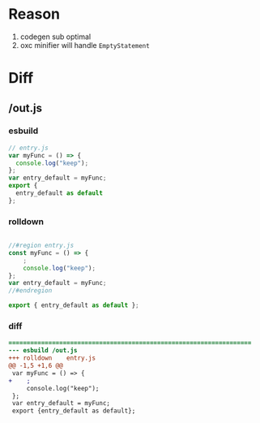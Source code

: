 # Reason
1. codegen sub optimal
2. oxc minifier will handle `EmptyStatement`
# Diff
## /out.js
### esbuild
```js
// entry.js
var myFunc = () => {
  console.log("keep");
};
var entry_default = myFunc;
export {
  entry_default as default
};
```
### rolldown
```js

//#region entry.js
const myFunc = () => {
	;
	console.log("keep");
};
var entry_default = myFunc;
//#endregion

export { entry_default as default };
```
### diff
```diff
===================================================================
--- esbuild	/out.js
+++ rolldown	entry.js
@@ -1,5 +1,6 @@
 var myFunc = () => {
+    ;
     console.log("keep");
 };
 var entry_default = myFunc;
 export {entry_default as default};

```